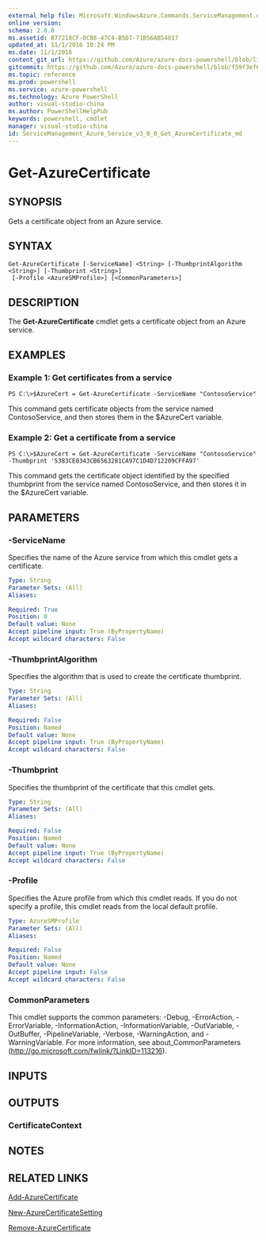 ```yaml
---
external help file: Microsoft.WindowsAzure.Commands.ServiceManagement.dll-Help.xml
online version: 
schema: 2.0.0
ms.assetid: B77218CF-0CB8-47C4-B5D7-71B56AB54017
updated_at: 11/1/2016 10:24 PM
ms.date: 11/1/2016
content_git_url: https://github.com/Azure/azure-docs-powershell/blob/live/azureps-cmdlets-docs/ServiceManagement/Azure.Service/v3.0.0/Get-AzureCertificate.md
gitcommit: https://github.com/Azure/azure-docs-powershell/blob/f59f3ef60bc592383812213e69fd77ba950759ed/azureps-cmdlets-docs/ServiceManagement/Azure.Service/v3.0.0/Get-AzureCertificate.md
ms.topic: reference
ms.prod: powershell
ms.service: azure-powershell
ms.technology: Azure PowerShell
author: visual-studio-china
ms.author: PowerShellHelpPub
keywords: powershell, cmdlet
manager: visual-studio-china
id: ServiceManagement_Azure_Service_v3_0_0_Get_AzureCertificate_md
---
```


# Get-AzureCertificate

## SYNOPSIS
Gets a certificate object from an Azure service.

## SYNTAX

```
Get-AzureCertificate [-ServiceName] <String> [-ThumbprintAlgorithm <String>] [-Thumbprint <String>]
 [-Profile <AzureSMProfile>] [<CommonParameters>]
```

## DESCRIPTION
The **Get-AzureCertificate** cmdlet gets a certificate object from an Azure service.

## EXAMPLES

### Example 1: Get certificates from a service
```
PS C:\>$AzureCert = Get-AzureCertificate -ServiceName "ContosoService"
```

This command gets certificate objects from the service named ContosoService, and then stores them in the $AzureCert variable.

### Example 2: Get a certificate from a service
```
PS C:\>$AzureCert = Get-AzureCertificate -ServiceName "ContosoService" -Thumbprint '5383CE0343CB6563281CA97C1D4D712209CFFA97'
```

This command gets the certificate object identified by the specified thumbprint from the service named ContosoService, and then stores it in the $AzureCert variable.

## PARAMETERS

### -ServiceName
Specifies the name of the Azure service from which this cmdlet gets a certificate.

```yaml
Type: String
Parameter Sets: (All)
Aliases: 

Required: True
Position: 0
Default value: None
Accept pipeline input: True (ByPropertyName)
Accept wildcard characters: False
```

### -ThumbprintAlgorithm
Specifies the algorithm that is used to create the certificate thumbprint.

```yaml
Type: String
Parameter Sets: (All)
Aliases: 

Required: False
Position: Named
Default value: None
Accept pipeline input: True (ByPropertyName)
Accept wildcard characters: False
```

### -Thumbprint
Specifies the thumbprint of the certificate that this cmdlet gets.

```yaml
Type: String
Parameter Sets: (All)
Aliases: 

Required: False
Position: Named
Default value: None
Accept pipeline input: True (ByPropertyName)
Accept wildcard characters: False
```

### -Profile
Specifies the Azure profile from which this cmdlet reads.
If you do not specify a profile, this cmdlet reads from the local default profile.

```yaml
Type: AzureSMProfile
Parameter Sets: (All)
Aliases: 

Required: False
Position: Named
Default value: None
Accept pipeline input: False
Accept wildcard characters: False
```

### CommonParameters
This cmdlet supports the common parameters: -Debug, -ErrorAction, -ErrorVariable, -InformationAction, -InformationVariable, -OutVariable, -OutBuffer, -PipelineVariable, -Verbose, -WarningAction, and -WarningVariable. For more information, see about_CommonParameters (http://go.microsoft.com/fwlink/?LinkID=113216).

## INPUTS

## OUTPUTS

### CertificateContext

## NOTES

## RELATED LINKS

[Add-AzureCertificate](xref:ServiceManagement/Azure.Service/v3.0.0/Add-AzureCertificate.md)

[New-AzureCertificateSetting](xref:ServiceManagement/Azure.Service/v3.0.0/New-AzureCertificateSetting.md)

[Remove-AzureCertificate](xref:ServiceManagement/Azure.Service/v3.0.0/Remove-AzureCertificate.md)



